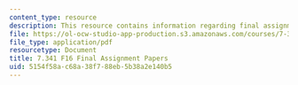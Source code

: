 ```yaml
---
content_type: resource
description: This resource contains information regarding final assignment papers.
file: https://ol-ocw-studio-app-production.s3.amazonaws.com/courses/7-341-host-hacking-parasitic-manipulations-from-a-micro-to-a-macroscopic-scale-fall-2016/5154f58ac68a38f788eb5b38a2e140b5_MIT7_341F16_Final_Asgn.pdf
file_type: application/pdf
resourcetype: Document
title: 7.341 F16 Final Assignment Papers
uid: 5154f58a-c68a-38f7-88eb-5b38a2e140b5
---
```


